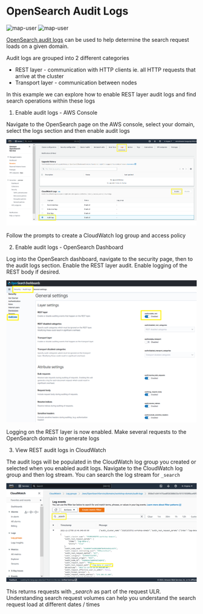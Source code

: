 # OpenSearch Audit Logs

<img width="85" alt="map-user" src="https://img.shields.io/badge/views-031-green"> <img width="125" alt="map-user" src="https://img.shields.io/badge/unique visits-020-green">

[OpenSearch audit logs](https://docs.aws.amazon.com/opensearch-service/latest/developerguide/audit-logs.html) can be used to help determine the search request loads on a given domain.

Audit logs are grouped into 2 different categories
* REST layer - communication with HTTP clients ie. all HTTP requests that arrive at the cluster
* Transport layer - communication between nodes

In this example we can explore how to enable REST layer audit logs and find search operations within these logs

1. Enable audit logs - AWS Console

Navigate to the OpenSearch page on the AWS console, select your domain, select the logs section and then enable audit logs

<img width="600" alt="OpenSearch_Enable_Audit_Logs" src="https://github.com/ev2900/OpenSearch_Audit_Logs/blob/main/README/OpenSearch_Enable_Audit_Logs.PNG">

Follow the prompts to create a CloudWatch log group and access policy

2. Enable audit logs - OpenSearch Dashboard

Log into the OpenSearch dashboard, navigate to the security page, then to the audit logs section. Enable the REST layer audit. Enable logging of the REST body if desired.

<img width="600" alt="OpenSearch_Enable_REST_Audit_Logs" src="https://github.com/ev2900/OpenSearch_Audit_Logs/blob/main/README/OpenSearch_Enable_REST_Audit_Logs.PNG">

Logging on the REST layer is now enabled. Make several requests to the OpenSearch domain to generate logs

3. View REST audit logs in CloudWatch

The audit logs will be populated in the CloudWatch log group you created or selected when you enabled audit logs. Navigate to the CloudWatch log group and then log stream. You can search the log stream for ```_search```

<img width="600" alt="CloudWatch_search" src="https://github.com/ev2900/OpenSearch_Audit_Logs/blob/main/README/CloudWatch_search.PNG">

This returns requests with *_search* as part of the request ULR. Understanding search request volumes can help you understand the search request load at different dates / times
